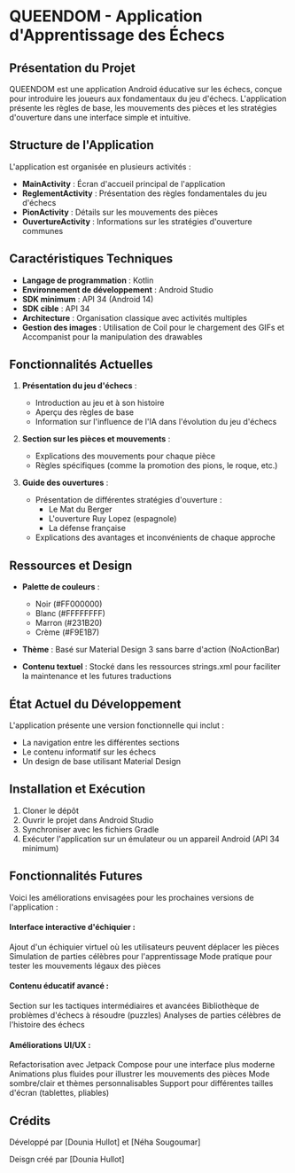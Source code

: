 # QUEENDOM - Application d'Apprentissage des Échecs

## Présentation du Projet

QUEENDOM est une application Android éducative sur les échecs, conçue pour introduire les joueurs aux fondamentaux du jeu d'échecs. L'application présente les règles de base, les mouvements des pièces et les stratégies d'ouverture dans une interface simple et intuitive.

## Structure de l'Application

L'application est organisée en plusieurs activités :

- **MainActivity** : Écran d'accueil principal de l'application
- **ReglementActivity** : Présentation des règles fondamentales du jeu d'échecs
- **PionActivity** : Détails sur les mouvements des pièces
- **OuvertureActivity** : Informations sur les stratégies d'ouverture communes

## Caractéristiques Techniques

- **Langage de programmation** : Kotlin
- **Environnement de développement** : Android Studio
- **SDK minimum** : API 34 (Android 14)
- **SDK cible** : API 34
- **Architecture** : Organisation classique avec activités multiples
- **Gestion des images** : Utilisation de Coil pour le chargement des GIFs et Accompanist pour la manipulation des drawables

## Fonctionnalités Actuelles

1. **Présentation du jeu d'échecs** :
   - Introduction au jeu et à son histoire
   - Aperçu des règles de base
   - Information sur l'influence de l'IA dans l'évolution du jeu d'échecs

2. **Section sur les pièces et mouvements** :
   - Explications des mouvements pour chaque pièce
   - Règles spécifiques (comme la promotion des pions, le roque, etc.)

3. **Guide des ouvertures** :
   - Présentation de différentes stratégies d'ouverture :
     - Le Mat du Berger
     - L'ouverture Ruy Lopez (espagnole)
     - La défense française
   - Explications des avantages et inconvénients de chaque approche

## Ressources et Design

- **Palette de couleurs** : 
  - Noir (#FF000000)
  - Blanc (#FFFFFFFF)
  - Marron (#231B20)
  - Crème (#F9E1B7)

- **Thème** : Basé sur Material Design 3 sans barre d'action (NoActionBar)
- **Contenu textuel** : Stocké dans les ressources strings.xml pour faciliter la maintenance et les futures traductions


## État Actuel du Développement

L'application présente une version fonctionnelle qui inclut :
- La navigation entre les différentes sections
- Le contenu informatif sur les échecs
- Un design de base utilisant Material Design


## Installation et Exécution

1. Cloner le dépôt
2. Ouvrir le projet dans Android Studio
3. Synchroniser avec les fichiers Gradle
4. Exécuter l'application sur un émulateur ou un appareil Android (API 34 minimum)

## Fonctionnalités Futures
Voici les améliorations envisagées pour les prochaines versions de l'application :

#### Interface interactive d'échiquier :

Ajout d'un échiquier virtuel où les utilisateurs peuvent déplacer les pièces
Simulation de parties célèbres pour l'apprentissage
Mode pratique pour tester les mouvements légaux des pièces


#### Contenu éducatif avancé :

Section sur les tactiques intermédiaires et avancées
Bibliothèque de problèmes d'échecs à résoudre (puzzles)
Analyses de parties célèbres de l'histoire des échecs


#### Améliorations UI/UX :

Refactorisation avec Jetpack Compose pour une interface plus moderne
Animations plus fluides pour illustrer les mouvements des pièces
Mode sombre/clair et thèmes personnalisables
Support pour différentes tailles d'écran (tablettes, pliables)

## Crédits

Développé par [Dounia Hullot] et [Néha Sougoumar]

Deisgn créé par [Dounia Hullot]
